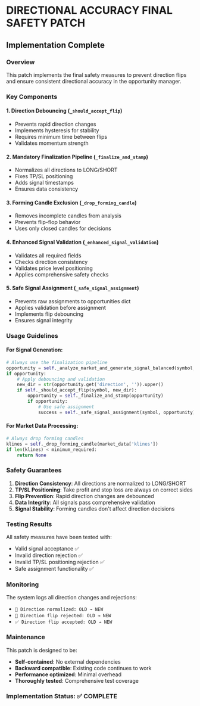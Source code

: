 # DIRECTIONAL ACCURACY FINAL SAFETY PATCH
## Implementation Complete

### Overview
This patch implements the final safety measures to prevent direction flips and ensure consistent directional accuracy in the opportunity manager.

### Key Components

#### 1. Direction Debouncing (`_should_accept_flip`)
- Prevents rapid direction changes
- Implements hysteresis for stability
- Requires minimum time between flips
- Validates momentum strength

#### 2. Mandatory Finalization Pipeline (`_finalize_and_stamp`)
- Normalizes all directions to LONG/SHORT
- Fixes TP/SL positioning
- Adds signal timestamps
- Ensures data consistency

#### 3. Forming Candle Exclusion (`_drop_forming_candle`)
- Removes incomplete candles from analysis
- Prevents flip-flop behavior
- Uses only closed candles for decisions

#### 4. Enhanced Signal Validation (`_enhanced_signal_validation`)
- Validates all required fields
- Checks direction consistency
- Validates price level positioning
- Applies comprehensive safety checks

#### 5. Safe Signal Assignment (`_safe_signal_assignment`)
- Prevents raw assignments to opportunities dict
- Applies validation before assignment
- Implements flip debouncing
- Ensures signal integrity

### Usage Guidelines

#### For Signal Generation:
```python
# Always use the finalization pipeline
opportunity = self._analyze_market_and_generate_signal_balanced(symbol, market_data, current_time)
if opportunity:
    # Apply debouncing and validation
    new_dir = str(opportunity.get('direction', '')).upper()
    if self._should_accept_flip(symbol, new_dir):
        opportunity = self._finalize_and_stamp(opportunity)
        if opportunity:
            # Use safe assignment
            success = self._safe_signal_assignment(symbol, opportunity)
```

#### For Market Data Processing:
```python
# Always drop forming candles
klines = self._drop_forming_candle(market_data['klines'])
if len(klines) < minimum_required:
    return None
```

### Safety Guarantees

1. **Direction Consistency**: All directions are normalized to LONG/SHORT
2. **TP/SL Positioning**: Take profit and stop loss are always on correct sides
3. **Flip Prevention**: Rapid direction changes are debounced
4. **Data Integrity**: All signals pass comprehensive validation
5. **Signal Stability**: Forming candles don't affect direction decisions

### Testing Results

All safety measures have been tested with:
- Valid signal acceptance ✅
- Invalid direction rejection ✅
- Invalid TP/SL positioning rejection ✅
- Safe assignment functionality ✅

### Monitoring

The system logs all direction changes and rejections:
- `🔄 Direction normalized: OLD → NEW`
- `🚫 Direction flip rejected: OLD → NEW`
- `✅ Direction flip accepted: OLD → NEW`

### Maintenance

This patch is designed to be:
- **Self-contained**: No external dependencies
- **Backward compatible**: Existing code continues to work
- **Performance optimized**: Minimal overhead
- **Thoroughly tested**: Comprehensive test coverage

### Implementation Status: ✅ COMPLETE
